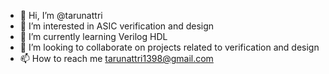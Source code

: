 - 👋 Hi, I’m @tarunattri
- 👀 I’m interested in ASIC verification and design
- 🌱 I’m currently learning Verilog HDL
- 💞️ I’m looking to collaborate on projects related to verification and design
- 📫 How to reach me tarunattri1398@gmail.com

<!---
tarunattri/tarunattri is a ✨ special ✨ repository because its `README.md` (this file) appears on your GitHub profile.
You can click the Preview link to take a look at your changes.
--->

